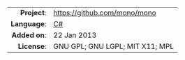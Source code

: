 |               |                                         |
|--------------:|:----------------------------------------|
| **Project**:  | https://github.com/mono/mono            |
| **Language**: | [C#](https://github.com/languages/C%23) |
| **Added on**: | 22 Jan 2013                             |
| **License**:  | GNU GPL; GNU LGPL; MIT X11; MPL         |
